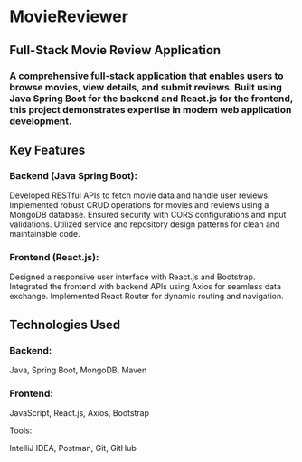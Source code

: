 # MovieReviewer
## Full-Stack Movie Review Application
### A comprehensive full-stack application that enables users to browse movies, view details, and submit reviews. Built using Java Spring Boot for the backend and React.js for the frontend, this project demonstrates expertise in modern web application development.

## Key Features
### Backend (Java Spring Boot):
Developed RESTful APIs to fetch movie data and handle user reviews.
Implemented robust CRUD operations for movies and reviews using a MongoDB database.
Ensured security with CORS configurations and input validations.
Utilized service and repository design patterns for clean and maintainable code.

### Frontend (React.js):
Designed a responsive user interface with React.js and Bootstrap.
Integrated the frontend with backend APIs using Axios for seamless data exchange.
Implemented React Router for dynamic routing and navigation.

## Technologies Used
### Backend:

Java,
Spring Boot,
MongoDB,
Maven

### Frontend:
JavaScript,
React.js,
Axios,
Bootstrap

Tools:

IntelliJ IDEA,
Postman,
Git,
GitHub

